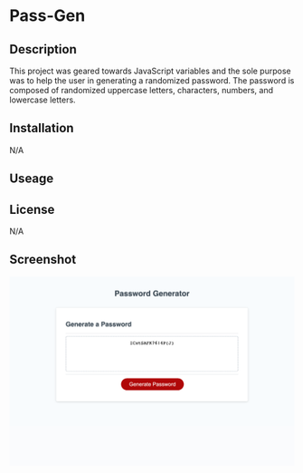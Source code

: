 # Pass-Gen

## Description
This project was geared towards JavaScript variables and the sole purpose was to help the user in generating a randomized password. The password is composed of randomized  uppercase letters, characters, numbers, and lowercase letters.

## Installation
N/A

## Useage

## License
N/A

## Screenshot
![alt text](./Develop/_Users_jalene._Documents_UCF_homework_Pass-Gen_Develop_index.html.png)
